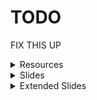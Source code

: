 <style>
    .footer {
        display: none;
    }
</style>

# TODO

FIX THIS UP

<details><summary>Resources</summary>


[template](/tut-template/resources/template)

</details>

<details><summary>Slides</summary>


[week1](/tut-template/week1)

</details>

<details><summary>Extended Slides</summary>


[week1](/tut-template/week1-extended)

</details>